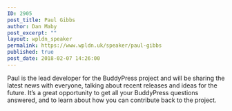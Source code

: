 ```yaml
---
ID: 2905
post_title: Paul Gibbs
author: Dan Maby
post_excerpt: ""
layout: wpldn_speaker
permalink: https://www.wpldn.uk/speaker/paul-gibbs
published: true
post_date: 2018-02-07 14:26:00
---
```

Paul is the lead developer for the BuddyPress project and will be sharing the latest news with everyone, talking about recent releases and ideas for the future. It’s a great opportunity to get all your BuddyPress questions answered, and to learn about how you can contribute back to the project.